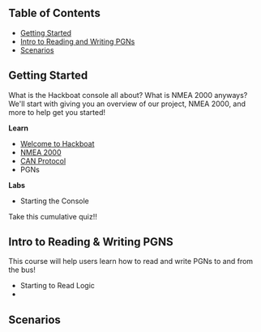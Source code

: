 ## Table of Contents

- [Getting Started](#getting-started)
- [Intro to Reading and Writing PGNs](#intro-to-reading--writing-pgns)
- [Scenarios](#scenarios)

## Getting Started
What is the Hackboat console all about? What is NMEA 2000 anyways? We'll start with giving you an overview of our project, NMEA 2000, and more to help get you started!

**Learn**
- [Welcome to Hackboat](https://github.com/diopausar/Hackboat/tree/main/Lessons/Getting%20Started/Welcome%20to%20Hackboat)
- [NMEA 2000](https://github.com/diopausar/Hackboat/blob/main/Lessons/Getting%20Started/NMEA%202000/README.md)
- [CAN Protocol](https://github.com/diopausar/Hackboat/tree/main/Lessons/Getting%20Started/CAN%20Protocol)
- PGNs

**Labs**
- Starting the Console
 
Take this cumulative quiz!!

## Intro to Reading & Writing PGNS
This course will help users learn how to read and write PGNs to and from the bus!
- Starting to Read Logic
- 
## Scenarios
